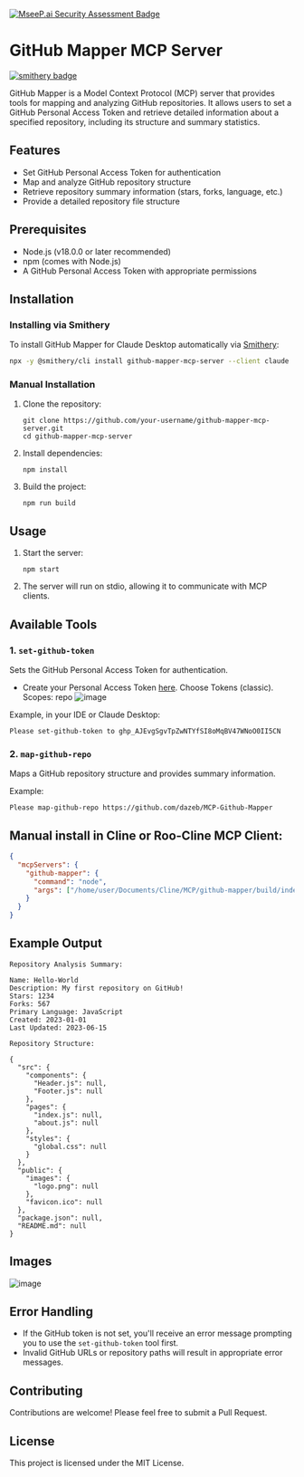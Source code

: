 [![MseeP.ai Security Assessment Badge](https://mseep.net/pr/dazeb-mcp-github-mapper-badge.png)](https://mseep.ai/app/dazeb-mcp-github-mapper)

# GitHub Mapper MCP Server

[![smithery badge](https://smithery.ai/badge/github-mapper-mcp-server)](https://smithery.ai/server/github-mapper-mcp-server)

GitHub Mapper is a Model Context Protocol (MCP) server that provides tools for mapping and analyzing GitHub repositories. It allows users to set a GitHub Personal Access Token and retrieve detailed information about a specified repository, including its structure and summary statistics.

## Features

- Set GitHub Personal Access Token for authentication
- Map and analyze GitHub repository structure
- Retrieve repository summary information (stars, forks, language, etc.)
- Provide a detailed repository file structure

## Prerequisites

- Node.js (v18.0.0 or later recommended)
- npm (comes with Node.js)
- A GitHub Personal Access Token with appropriate permissions

## Installation

### Installing via Smithery

To install GitHub Mapper for Claude Desktop automatically via [Smithery](https://smithery.ai/server/github-mapper-mcp-server):

```bash
npx -y @smithery/cli install github-mapper-mcp-server --client claude
```

### Manual Installation
1. Clone the repository:
   ```
   git clone https://github.com/your-username/github-mapper-mcp-server.git
   cd github-mapper-mcp-server
   ```

2. Install dependencies:
   ```
   npm install
   ```

3. Build the project:
   ```
   npm run build
   ```

## Usage

1. Start the server:
   ```
   npm start
   ```

2. The server will run on stdio, allowing it to communicate with MCP clients.

## Available Tools

### 1. `set-github-token` 

Sets the GitHub Personal Access Token for authentication.  

- Create your Personal Access Token [here](https://github.com/settings/tokens/). Choose Tokens (classic). Scopes: repo
![image](https://github.com/user-attachments/assets/08b277a5-f121-4204-acee-47871f2d3bac)

Example, in your IDE or Claude Desktop:
   ```
   Please set-github-token to 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
   ```

### 2. `map-github-repo`  

Maps a GitHub repository structure and provides summary information.  

Example:
   ```
   Please map-github-repo https://github.com/dazeb/MCP-Github-Mapper
   ```

## Manual install in Cline or Roo-Cline MCP Client:
   ```json
   {
     "mcpServers": {
       "github-mapper": {
         "command": "node",
         "args": ["/home/user/Documents/Cline/MCP/github-mapper/build/index.js"]
       }
     }
   }
   ```

## Example Output

```
Repository Analysis Summary:

Name: Hello-World
Description: My first repository on GitHub!
Stars: 1234
Forks: 567
Primary Language: JavaScript
Created: 2023-01-01
Last Updated: 2023-06-15

Repository Structure:

{
  "src": {
    "components": {
      "Header.js": null,
      "Footer.js": null
    },
    "pages": {
      "index.js": null,
      "about.js": null
    },
    "styles": {
      "global.css": null
    }
  },
  "public": {
    "images": {
      "logo.png": null
    },
    "favicon.ico": null
  },
  "package.json": null,
  "README.md": null
}
```
## Images
![image](https://github.com/user-attachments/assets/a816314a-57aa-4674-a1eb-7b345184f5e6)  

## Error Handling

- If the GitHub token is not set, you'll receive an error message prompting you to use the `set-github-token` tool first.
- Invalid GitHub URLs or repository paths will result in appropriate error messages.

## Contributing

Contributions are welcome! Please feel free to submit a Pull Request.

## License

This project is licensed under the MIT License.
